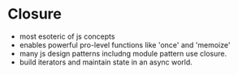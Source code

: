 # Closure
- most esoteric of js concepts
- enables powerful pro-level functions like 'once' and 'memoize'
- many js design patterns includng module pattern use closure.
- build iterators and maintain state in an async world.

